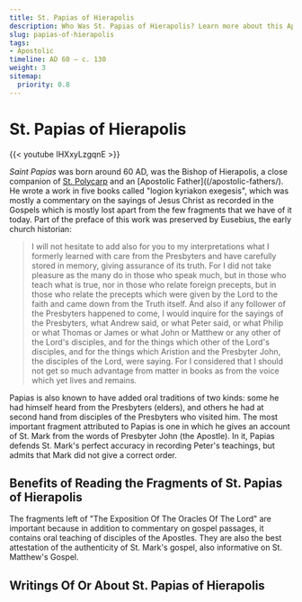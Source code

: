 ```yaml
---
title: St. Papias of Hierapolis
description: Who Was St. Papias of Hierapolis? Learn more about this Apostolic Father from the first century and listen or read his writings here.
slug: papias-of-hierapolis
tags:
- Apostolic
timeline: AD 60 – c. 130
weight: 3
sitemap:
  priority: 0.8
---
```

# St. Papias of Hierapolis

{{< youtube IHXxyLzgqnE >}}

*Saint Papias* was born around 60 AD, was the Bishop of Hierapolis, a close companion of [St. Polycarp](/apostolic-fathers/polycarp-of-smyrna/) and an [Apostolic Father]((/apostolic-fathers/).  He wrote a work in five books called "logion kyriakon exegesis", which was mostly a commentary on the sayings of Jesus Christ as recorded in the Gospels which is mostly lost apart from the few fragments that we have of it today. Part of the preface of this work was preserved by Eusebius, the early church historian:

> I will not hesitate to add also for you to my interpretations what I formerly learned with care from the Presbyters and have carefully stored in memory, giving assurance of its truth. For I did not take pleasure as the many do in those who speak much, but in those who teach what is true, nor in those who relate foreign precepts, but in those who relate the precepts which were given by the Lord to the faith and came down from the Truth itself. And also if any follower of the Presbyters happened to come, I would inquire for the sayings of the Presbyters, what Andrew said, or what Peter said, or what Philip or what Thomas or James or what John or Matthew or any other of the Lord's disciples, and for the things which other of the Lord's disciples, and for the things which Aristion and the Presbyter John, the disciples of the Lord, were saying. For I considered that I should not get so much advantage from matter in books as from the voice which yet lives and remains.

Papias is also known to have added oral traditions of two kinds: some he had himself heard from the Presbyters (elders), and others he had at second hand from disciples of the Presbyters who visited him. The most important fragment attributed to Papias is one in which he gives an account of St. Mark from the words of Presbyter John (the Apostle). In it, Papias defends St. Mark's perfect accuracy in recording Peter's teachings, but admits that Mark did not give a correct order.  



## Benefits of Reading the Fragments of St. Papias of Hierapolis

The fragments left of "The Exposition Of The Oracles Of The Lord" are important because in addition to commentary on gospel passages, it contains oral teaching of disciples of the Apostles. They are also the best attestation of the authenticity of St. Mark's gospel, also informative on St. Matthew's Gospel.

## Writings Of Or About St. Papias of Hierapolis